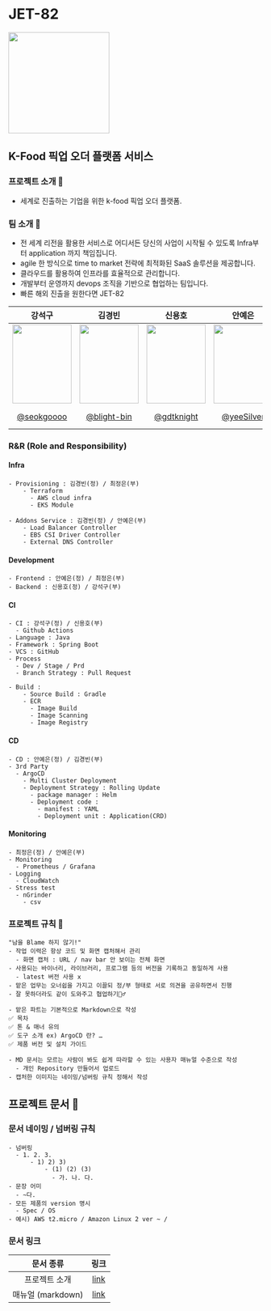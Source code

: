 # JET-82
<img src="https://github.com/JET-82/.github/assets/103179265/b94a2fd2-b019-45c7-a2b5-3c66465a0a87" width="200" height="200">

## K-Food 픽업 오더 플랫폼 서비스

### 프로젝트 소개 🐥
  - 세계로 진출하는 기업을 위한 k-food 픽업 오더 플랫폼.

### 팀 소개 🙌
  - 전 세계 리전을 활용한 서비스로 어디서든 당신의 사업이 시작될 수 있도록 Infra부터 application 까지 책임집니다.
  - agile 한 방식으로 time to market 전략에 최적화된 SaaS 솔루션을 제공합니다.
  - 클라우드를 활용하여 인프라를 효율적으로 관리합니다.
  - 개발부터 운영까지 devops 조직을 기반으로 협업하는 팀입니다.
  - 빠른 해외 진출을 원한다면 JET-82
    
|강석구|김경빈|신용호|안예은|최정은|
|:--:|:--:|:--:|:--:|:--:|
|<img align='center' src="https://github.com/seokgoooo.png" width="117" height="156">|<img align='center' src="https://github.com/blight-bin.png" width="117" height="156">|<img align='center' src="https://github.com/gdtknight.png" width="117" height="156">|<img align='center' src="https://github.com/yeeSilver.png" width="117" height="156">|<img align='center' src="https://github.com/jungeun5-choi.png" width="117" height="156">|
|[@seokgoooo](https://github.com/seokgoooo)|[@blight-bin](https://github.com/blight-bin)|[@gdtknight](https://github.com/gdtknight)|[@yeeSilver](https://github.com/yeeSilver)|[@jungeun5-choi](https://github.com/jungeun5-choi)|

### R&R (Role and Responsibility)
#### Infra
    - Provisioning : 김경빈(정) / 최정은(부)
        - Terraform
          - AWS cloud infra
          - EKS Module
             
    - Addons Service : 김경빈(정) / 안예은(부)
        - Load Balancer Controller
        - EBS CSI Driver Controller
        - External DNS Controller
               
#### Development
    - Frontend : 안예은(정) / 최정은(부)
    - Backend : 신용호(정) / 강석구(부)
                 
#### CI
    - CI : 강석구(정) / 신용호(부)
      - Github Actions
    - Language : Java
    - Framework : Spring Boot
    - VCS : GitHub
    - Process
      - Dev / Stage / Prd
      - Branch Strategy : Pull Request
       
    - Build :
        - Source Build : Gradle
        - ECR
          - Image Build
          - Image Scanning
          - Image Registry

#### CD
    - CD : 안예은(정) / 김경빈(부)
    - 3rd Party
      - ArgoCD
        - Multi Cluster Deployment
        - Deployment Strategy : Rolling Update
          - package manager : Helm
          - Deployment code : 
            - manifest : YAML
            - Deployment unit : Application(CRD)
         
#### Monitoring
    - 최정은(정) / 안예은(부)
    - Monitoring
      - Prometheus / Grafana
    - Logging
      - CloudWatch
    - Stress test
      - nGrinder
        - csv

### 프로젝트 규칙 📜
    "남을 Blame 하지 않기!"
    - 작업 이력은 항상 코드 및 화면 캡처해서 관리
      - 화면 캡처 : URL / nav bar 안 보이는 전체 화면
    - 사용되는 바이너리, 라이브러리, 프로그램 등의 버전을 기록하고 동일하게 사용
      - latest 버전 사용 x
    - 맡은 업무는 오너쉽을 가지고 이끌되 정/부 형태로 서로 의견을 공유하면서 진행
    - 잘 못하더라도 같이 도와주고 협업하기🙇‍♂️

    - 맡은 파트는 기본적으로 Markdown으로 작성
    ✅ 목차
    ✅ 톤 & 매너 유의
    ✅ 도구 소개 ex) ArgoCD 란? …
    ✅ 제품 버전 및 설치 가이드

    - MD 문서는 모르는 사람이 봐도 쉽게 따라할 수 있는 사용자 매뉴얼 수준으로 작성
      - 개인 Repository 만들어서 업로드
    - 캡처한 이미지는 네이밍/넘버링 규칙 정해서 작성

## 프로젝트 문서 📃
### 문서 네이밍 / 넘버링 규칙
    - 넘버링
      - 1. 2. 3.
          - 1) 2) 3)
              - (1) (2) (3)
                - 가. 나. 다.
    - 문장 어미
      - ~다.
    - 모든 제품의 version 명시
      - Spec / OS
    - 예시) AWS t2.micro / Amazon Linux 2 ver ~ / 

### 문서 링크
|문서 종류|링크|
|:--:|:--:|
|프로젝트 소개| [link](https://github.com/SeSAC-AWS-Final-Team-2) |
|매뉴얼 (markdown)| [link](https://github.com/SeSAC-AWS-Final-Team-2) |
